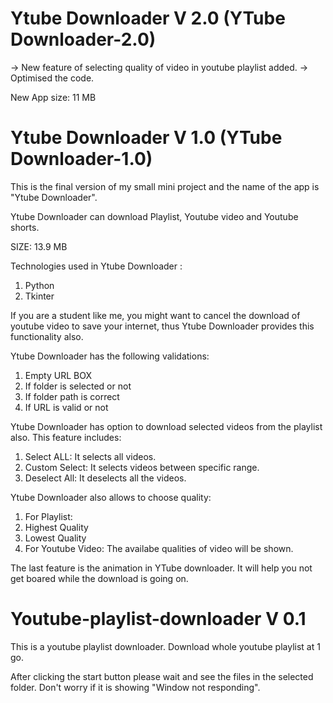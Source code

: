 # Ytube Downloader V 2.0 (YTube Downloader-2.0)

-> New feature of selecting quality of video in youtube playlist added.
-> Optimised the code. 

New App size: 11 MB

# Ytube Downloader V 1.0 (YTube Downloader-1.0)
This is the final version of my small mini project and the name of the app is "Ytube Downloader".

Ytube Downloader can download Playlist, Youtube video and Youtube shorts. 

SIZE: 13.9 MB

Technologies used in Ytube Downloader :
1. Python
2. Tkinter

If you are a student like me, you might want to cancel the download of youtube video to save your internet, thus Ytube Downloader provides this functionality also.

Ytube Downloader has the following validations:
1. Empty URL BOX
2. If folder is selected or not
3. If folder path is correct
4. If URL is valid or not

Ytube Downloader has option to download selected videos from the playlist also.
This feature includes:
1. Select ALL: It selects all videos.
2. Custom Select: It selects videos between specific range.
3. Deselect All: It deselects all the videos.

Ytube Downloader also allows to choose quality:
1. For Playlist:
  1. Highest Quality
  2. Lowest Quality
2. For Youtube Video:
  The availabe qualities of video will be shown. 

The last feature is the animation in YTube downloader. It will help you not get boared while the download is going on.

# Youtube-playlist-downloader V 0.1 
This is a youtube playlist downloader. 
Download whole youtube playlist at 1 go.

After clicking the start button please wait and see the files in the selected folder.
Don't worry if it is showing "Window not responding".
